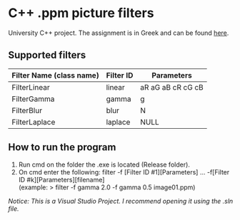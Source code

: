 # C++ .ppm picture filters
University C++ project. The assignment is in Greek and can be found [here](CPP2017_Assignment2_GR.pdf).

## Supported filters
|Filter Name (class name)|Filter ID|Parameters|
|--|--|--|
|FilterLinear|linear|aR aG aB cR cG cB|
|FilterGamma|gamma|g|
|FilterBlur|blur|N|
|FilterLaplace|laplace|NULL|

## How to run the program
1. Run cmd on the folder the .exe is located (Release folder).
2. On cmd enter the following: filter -f [Filter ID #1][Parameters] ... -f[Filter ID #k][Parameters][filename]  
(example: > filter -f gamma 2.0 -f gamma 0.5 image01.ppm)

*Notice: This is a Visual Studio Project. I recommend opening it using the .sln file.*
